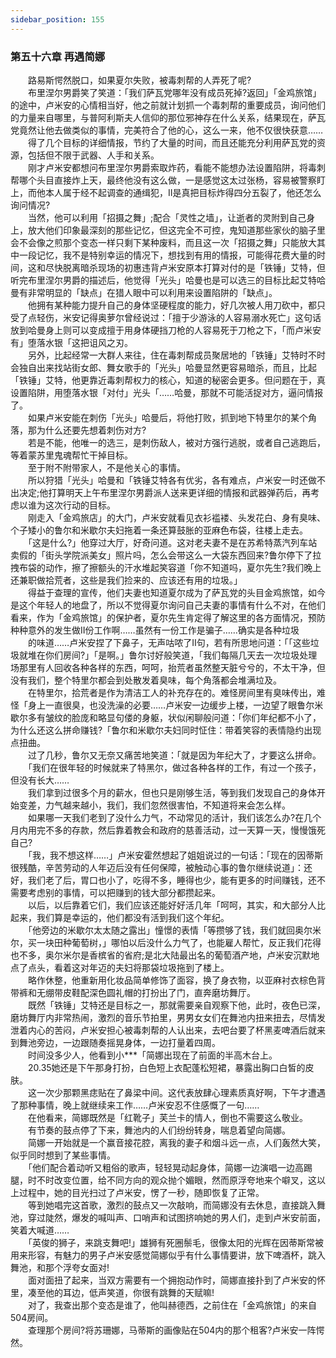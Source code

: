 ```yaml
---
sidebar_position: 155
---
```

### 第五十六章 再遇简娜  


　　路易斯愕然脱口，如果夏尔失败，被毒刺帮的人弄死了呢?  
　　布里涅尔男爵笑了笑道：「我们萨瓦党哪年没有成员死掉?返回」「金鸡旅馆」的途中，卢米安的心情相当好，他之前就计划抓一个毒刺帮的重要成员，询问他们的力量来自哪里，与普阿利斯夫人信仰的那位邪神存在什么关系，结果现在，萨瓦党竟然让他去做类似的事情，完美符合了他的心，这么一来，他不仅很快获意……  
　　得了几个目标的详细情报，节约了大量的时间，而且还能充分利用萨瓦党的资源，包括但不限于武器、人手和关系。  
　　刚才卢米安都想问布里涅尔男爵索取炸药，看能不能想办法设置陷阱，将毒刺帮哪个头目直接炸上天，最终他没有这么做，一是感觉这太过张杨，容易被警察盯上，而他本人属于经不起调查的通缉犯，II是真把目标炸得四分五裂了，他还怎么询问情况?  
　　当然，他可以利用「招摄之舞」;配合「灵性之墙」，让逝者的灵附到自己身上，放大他们印象最深刻的那些记忆，但这完全不可控，鬼知道那些家伙的脑子里会不会像之煎那个变态一样只剩下某种废料，而且这一次「招摄之舞」只能放大其中一段记忆，我不是特别幸运的情况下，想找到有用的情报，可能得花费大量的时间，这和尽快脱离暗杀现场的初惠违背卢米安原本打算对付的是「铁锤」艾特，但听完布里涅尔男爵的描述后，他觉得「光头」哈曼也是可以选三的目标比起艾特哈曼有非常明显的「缺点」在猎人眼中可以利用来设置陷阱的「缺点」。  
　　他拥有某种能力提升自己的身体坚硬程度的能力，好几次被人用刀砍中，都只受了点轻伤，米安记得奥萝尔曾经说过：「擅于少游泳的人容易溺水死亡」这句话放到哈曼身上则可以变成擅于用身体硬挡刀枪的人容易死于刀枪之下，「而卢米安有」堕落水银「这把诅风之刃。  
　　另外，比起经常一大群人来往，住在毒刺帮成员聚居地的「铁锤」艾特时不时会独自出来找站街女郎、舞女歌手的「光头」哈曼显然更容易暗杀，而且，比起「铁锤」艾特，他更靠近毒刺帮权力的核心，知道的秘密会更多。但问题在于，真设置陷阱，用堕落水银「对付」光头「……哈曼，那就不可能活捉对方，逼问情报了。  
　　如果卢米安能在刺伤「光头」哈曼后，将他打败，抓到地下特里尔的某个角落，那为什么还要先想着刺伤对方?  
　　若是不能，他唯一的选三，是刺伤敌人，被对方强行逃脱，或者自己逃跑后，等着蒙苏里鬼魂帮忙干掉目标。  
　　至于附不附带家人，不是他关心的事情。  
　　所以狩猎「光头」哈曼和「铁锤艾特各有优劣，各有难点，卢米安一时还做不出决定;他打算明天上午布里涅尔男爵派人送来更详细的情报和武器弹药后，再考虑以谁为这次行动的目标。  
　　刚走入「金鸡旅店」的大门，卢米安就看见衣衫褴褛、头发花白、身有臭味、个子矮小的鲁尔和米歇尔夫妇拖着一条还算鼓胀的亚麻色布袋，往楼上走去。  
　　「这是什么?」他穿过大厅，好奇问道。这对老夫妻不是在苏希特蒸汽列车站卖假的「街头学院派美女」照片吗，怎么会带这么一大袋东西回来?鲁尔停下了拉拽布袋的动作，擦了擦额头的汗水堆起笑容道「你不知道吗，夏尔先生?我们晚上还兼职做拾荒者，这些是我们捡来的、应该还有用的垃圾。」  
　　得益于查理的宣传，他们夫妻也知道夏尔成为了萨瓦党的头目金鸡旅馆，如今是这个年轻人的地盘了，所以不觉得夏尔询问自己夫妻的事情有什么不对，在他们看来，作为「金鸡旅馆」的保护者，夏尔先生肯定得了解这里的各方面情况，预防种种意外的发生做II份工作啊……虽然有一份工作是骗子……确实是各种垃圾  
　　的味道……卢米安捏了下鼻子，无声咕哝了II句，若有所思地问道：「「这些垃圾就堆在你们房间?」「是啊。」鲁尔讨好般笑道，「我们每隔几天去一次垃圾处理场那里有人回收各种各样的东西，呵呵，抬荒者虽然整天脏兮兮的，不太干净，但没有我们，整个特里尔都会到处散发着臭味，每个角落都会堆满垃及。  
　　在特里尔，拾荒者是作为清洁工人的补充存在的。难怪房间里有臭味传出，难怪「身上一直很臭，也没洗澡的必要……卢米安一边缓步上楼，一边望了眼鲁尔米歇尔多有皱纹的脸庞和略显句偻的身躯，状似闲聊般问道：「你们年纪都不小了，为什么还这么拼命赚钱?「鲁尔和米歇尔夫妇同时怔住：带着笑容的表情隐约出现点扭曲。  
　　过了几秒，鲁尔又无奈又痛苦地笑道：「就是因为年纪大了，才要这么拼命。  
　　「我们在很年轻的时候就来了特黑尔，做过各种各样的工作，有过一个孩子，但没有长大……  
　　我们拿到过很多个月的薪水，但也只是刚够生活，等到我们发现自己的身体开始变差，力气越来越小，我们，我们忽然很害怕，不知道将来会怎么样。  
　　如果哪一天我们老到了没什么力气，不动常见的活计，我们该怎么办?在几个月内用完不多的存款，然后靠着教会和政府的慈善活动，过一天算一天，慢慢饿死自己?  
　　「我，我不想这样……」卢米安霍然想起了姐姐说过的一句话：「现在的因蒂斯很残酷，辛苦劳动的人年迈后没有任何保障，被触动心事的鲁尔继续说道」：还好，我们老了后，胃口也小了，吃得不多，睡得也少，能有更多的时间赚钱，还不需要考虑别的事情，可以把赚到的钱大部分都攒起来。  
　　以后，以后靠着它们，我们应该还能好好活几年「呵呵，其实，和大部分人比起来，我们算是幸运的，他们都没有活到我们这个年纪。  
　　「他旁边的米歇尔太太随之露出」憧憬的表情「等攒够了钱，我们就回奥尔米尔，买一块田种葡萄树，」哪怕以后没什么力气了，也能雇人帮忙，反正我们花得也不多，奥尔米尔是香槟省的省府;是北大陆最出名的葡萄酒产地，卢米安沉默地点了点头，看着这对年迈的夫妇将那袋垃圾拖到了楼上。  
　　略作休整，他重新用化妆品简单修饰了面容，换了身衣物，以亚麻衬衣棕色背带裤和无绷带皮鞋配深色圆礼帽的打扮出了门，直奔磨坊舞厅。  
　　既然「铁锤」艾特还是目标之一，那就需要亲自观察下他，此时，夜色已深，磨坊舞厅内非常热闹，激烈的音乐节拍里，男男女女们在舞池内扭来扭去，尽情发泄着内心的苦闷，卢米安担心被毒刺帮的人认出来，去吧台要了杯黑麦啤酒后就来到舞池旁边，一边跟随奏摇晃身体，一边打量着四周。  
　　时间没多少人，他看到小***「简娜出现在了前面的半高木台上。  
　　20.35她还是下午那身打扮，白色短上衣配蓬松短裙，暴露出胸口白皙的皮肤。  
　　这一次少那颗黑痣贴在了鼻梁中间。这代表放肆心理素质真好啊，下午才遭遇了那种事情，晚上就继续来工作……卢米安忍不住感慨了一句……  
　　在他看来，简娜既然是「红靴子」芙兰卡的情人，倒也不需要这么敬业。  
　　有节奏的鼓点停了下来，舞池内的人们纷纷转身，喘息着望向简娜。  
　　简娜一开始就是一个赢音接花腔，离我的妻子和烟斗远一点，人们轰然大笑，似乎同时想到了某些事情。  
　　「他们配合着动听又粗俗的歌声，轻轻晃动起身体，简娜一边演唱一边高踢腿，时不时改变位置，给不同方向的观众抛个媚眼，然而原浮夸地来个噼叉，这以上过程中，她的目光扫过了卢米安，愣了一秒，随即恢复了正常。  
　　等到她唱完这首歌，激烈的鼓点又一次敲响，而简娜没有去休息，直接跳入舞池，穿过陡然，爆发的喊叫声、口哨声和试图挤响她的男人们，走到卢米安前面，笑着大喊道……  
　　「英俊的狮子，来跳支舞吧!」雄狮有死圈鬃毛，很像太阳的光辉在因蒂斯常被用来形容，有魅力的男子卢米安感觉简娜似乎有什么事情要讲，放下啤酒杯，跳入舞池，和那个浮夸女面对!  
　　面对面扭了起来，当双方需要有一个拥抱动作时，简娜直接扑到了卢米安的怀里，凑至他的耳边，低声笑道，你很有跳舞的天赋嘛!  
　　对了，我查出那个变态是谁了，他叫赫德西，之前住在「金鸡旅馆」的来自504房间。  
　　查理那个房间?将苏珊娜，马蒂斯的画像贴在504内的那个租客?卢米安一阵愕然。  

